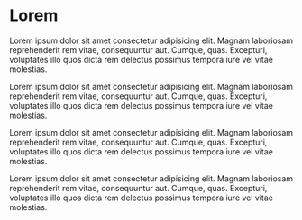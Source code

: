 # Lorem

Lorem ipsum dolor sit amet consectetur adipisicing elit. Magnam laboriosam reprehenderit rem vitae, consequuntur aut. Cumque, quas. Excepturi, voluptates illo quos dicta rem delectus possimus tempora iure vel vitae molestias.

Lorem ipsum dolor sit amet consectetur adipisicing elit. Magnam laboriosam reprehenderit rem vitae, consequuntur aut. Cumque, quas. Excepturi, voluptates illo quos dicta rem delectus possimus tempora iure vel vitae molestias.

Lorem ipsum dolor sit amet consectetur adipisicing elit. Magnam laboriosam reprehenderit rem vitae, consequuntur aut. Cumque, quas. Excepturi, voluptates illo quos dicta rem delectus possimus tempora iure vel vitae molestias.

Lorem ipsum dolor sit amet consectetur adipisicing elit. Magnam laboriosam reprehenderit rem vitae, consequuntur aut. Cumque, quas. Excepturi, voluptates illo quos dicta rem delectus possimus tempora iure vel vitae molestias.

